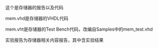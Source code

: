 这个是存储器的报告以及代码

mem.vhd是存储器的VHDL代码

mem.vht是存储器的Test Bench代码，改编自Samples中的mem_test.vhd

实验报告为存储器相关内容报告，其中含实验结果
